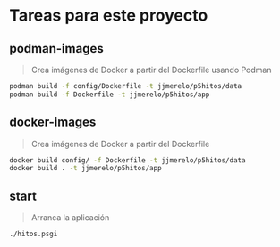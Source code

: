 # Tareas para este proyecto

## podman-images

> Crea imágenes de Docker a partir del Dockerfile usando Podman

~~~sh
podman build -f config/Dockerfile -t jjmerelo/p5hitos/data
podman build -f Dockerfile -t jjmerelo/p5hitos/app
~~~

## docker-images

> Crea imágenes de Docker a partir del Dockerfile

~~~sh
docker build config/ -f Dockerfile -t jjmerelo/p5hitos/data
docker build . -t jjmerelo/p5hitos/app
~~~

## start

> Arranca la aplicación

~~~sh
./hitos.psgi
~~~

